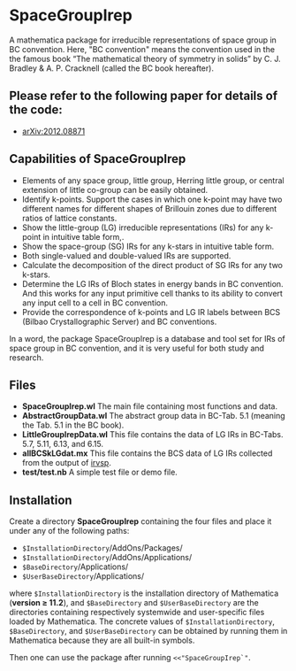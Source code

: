 # SpaceGroupIrep
A mathematica package for irreducible representations of space group in BC convention. Here, "BC convention" means the convention used in the the famous
book “The mathematical theory of symmetry in solids” by C. J. Bradley & A. P. Cracknell (called the BC book hereafter).

## Please refer to the following paper for details of the code:
* [arXiv:2012.08871](http://arxiv.org/abs/2012.08871)

## Capabilities of SpaceGroupIrep
* Elements of any space group, little group, Herring little group, or central extension of little co-group can be easily obtained. 
* Identify k-points. Support the cases in which one k-point may have two different names for different shapes of Brillouin zones due to different ratios of lattice constants.
* Show the little-group (LG) irreducible representations (IRs) for any k-point in  intuitive table form,.
* Show the space-group (SG) IRs for any k-stars in intuitive table form.
* Both single-valued and double-valued IRs are supported. 
* Calculate the decomposition of the direct product of SG IRs for any two k-stars. 
* Determine the LG IRs of Bloch states in energy bands in BC convention. And this works for any input primitive cell thanks to its ability to convert any input cell to a cell in BC convention. 
* Provide the correspondence of k-points and LG IR labels between BCS (Bilbao Crystallographic Server) and BC conventions.

In a word, the package SpaceGroupIrep is a database and tool set for IRs of space group in BC convention, and it is very useful for both study and research.

## Files
* **SpaceGroupIrep.wl** The main file containing most functions and data.
* **AbstractGroupData.wl** The abstract group data in BC-Tab. 5.1 (meaning the Tab. 5.1 in the BC book).
* **LittleGroupIrepData.wl** This file contains the data of LG IRs in BC-Tabs. 5.7, 5.11, 6.13, and 6.15.
* **allBCSkLGdat.mx** This file contains the BCS data of LG IRs collected from the output of [irvsp](https://github.com/zjwang11/irvsp). 
* **test/test.nb**  A simple test file or demo file.

## Installation
Create a directory **SpaceGroupIrep** containing the four files and place it under any of the following paths:
* `$InstallationDirectory`/AddOns/Packages/
* `$InstallationDirectory`/AddOns/Applications/
* `$BaseDirectory`/Applications/
* `$UserBaseDirectory`/Applications/

where `$InstallationDirectory` is the installation directory of Mathematica (**version ≥ 11.2**), and `$BaseDirectory`
and `$UserBaseDirectory` are the directories containing respectively systemwide and user-specific files loaded
by Mathematica. The concrete values of `$InstallationDirectory`, `$BaseDirectory`, and `$UserBaseDirectory`
can be obtained by running them in Mathematica because they are all built-in symbols. 

Then one can use the package after running ```<<"SpaceGroupIrep`"```.
